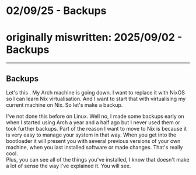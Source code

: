 # 02/09/25 - Backups

# originally miswritten: 2025/09/02 - Backups
---


## Backups
Let's <redacted> this <redacted>.   My Arch machine is going down.   I want to replace it with NixOS so I can learn Nix virtualisation.  And I want to start that with virtualising my current machine on Nix.   So let's make a backup.

I've not done this before on Linux.  Well no, I made some backups early on when I started using Arch a year and a half ago but I never used them or took further backups.  Part of the reason I want to move to Nix is because it is very easy to manage your system in that way.  When you get into the bootloader it will present you with several previous versions of your own machine, when you last installed software or made changes.  That's really cool.  <Br>
Plus, you can see all of the things you've installed, I know that doesn't make a lot of sense the way I've explained it.  You will see.


